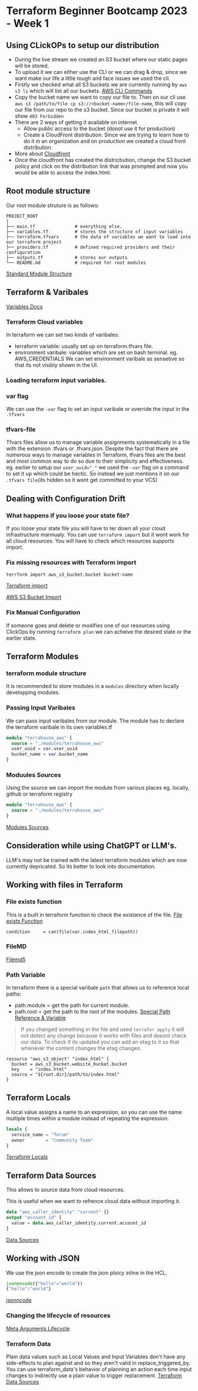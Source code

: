 # Terraform Beginner Bootcamp 2023 - Week 1

## Using CLickOPs to setup our distribution

- During the live stream we created an S3 bucket where our static pages will be stored. 
- To upload it we can either use the CLI or we can drag & drop, since we want make our life a little tough and face issues we used the cli. 
- Firstly we checked what all S3 buckets we are currently running by `aws s3 ls` which will list all our buckets. [AWS CLI Commands](https://docs.aws.amazon.com/cli/latest/reference/s3/)
- Copy the bucket name we want to copy our file to. Then on our cli use `aws s3 /path/to/file cp s3://<bucket-name>/file-name`, this will copy our file from our repo to the s3 bucket. Since our bucket is private it will show `403 Forbidden`
- There are 2 ways of getting it available on internet. 
    - Allow public access to the bucket (donot use it for production)
    - Create a CloudFront distribution. Since we are trying to learn how to do it in an organization and on production we created a cloud front distribution.     
- More about [Cloudfront](https://us-east-1.console.aws.amazon.com/cloudfront/v4/home?region=ap-south-1#/distributions)
- Once the cloudfront has created the districbution, change the S3 bucket policy and click on the distribution link that was prompted and now you would be able to access the index.html.

## Root module structure

Our root module struture is as follows: 
```
PROJECT_ROOT
│
├── main.tf               # everything else.
├── variables.tf          # stores the structure of input variables
├── terraform.tfvars      # the data of variables we want to load into our terraform project
├── providers.tf          # defined required providers and their configuration
├── outputs.tf            # stores our outputs
└── README.md             # required for root modules
```
[Standard Module Structure](https://developer.hashicorp.com/terraform/language/modules/develop/structure)


## Terraform & Varibales

[Variables Docs](https://developer.hashicorp.com/terraform/language/values/variables)

### Terraform Cloud variables

In terraform we can set two kinds of varibales:
- terraform variable: usually set up on terraform.tfvars file. 
- environment varibale: variables which are set on bash terminal. eg. AWS_CREDENTIALS 
We can set environment varibale as sensetive so that its not visibly shown in the UI.

### Loading terraform input variables. 

### var flag
We can use the `-var` flag to set an input varibale or override the input in the `.tfvars` 

### tfvars-file

Tfvars files allow us to manage variable assignments systematically in a file with the extension .tfvars or .tfvars.json. Despite the fact that there are numerous ways to manage variables in Terraform, tfvars files are the best and most common way to do so due to their simplicity and effectiveness.
eg. earlier to setup our `user_uuid="_"` we used the `-var` flag on a command to set it up which could be hectic. So instead we just mentions it on our `.tfvars file`(its hidden so it wont get committed to your VCS)

## Dealing with Configuration Drift

### What happens if you loose your state file?
If you loose your state file you will have to ter down all your cloud infrastructure mannualy. You can use  `terraform import` but it wont work for all cloud resources. You will have to check which resources supports import.    

### Fix missing resources with Terraform import

`terrform import aws_s3_bucket.bucket bucket-name`

[Terraform import](https://developer.hashicorp.com/terraform/language/import)

[AWS S3 Bucket Import](https://registry.terraform.io/providers/hashicorp/aws/latest/docs/resources/s3_bucket#import)

### Fix Manual Configuration

If someone goes and delete or modifies one of our resources using ClickOps by running `terraform plan` we can acheive the desired state or the earlier state. 

## Terraform Modules

### terraform module structure
It is recommended to store modules in a `modules` directory when locally developping modules.  

### Passing Input Varibales
We can pass input varibales from our module.
The module has to declare the terraform varibale in its own variables.tf 
```tf
module "terrahouse_aws" {
  source = "./modules/terrahouse_aws"
  user_uuid = var.user_uuid
  bucket_name = var.bucket_name
}
```

### Moduules Sources 

Using the source we can import the module from various places eg. locally, github or terraform registry
```tf
module "terrahouse_aws" {
  source = "./modules/terrahouse_aws"
}

```

[Modules Sources](https://developer.hashicorp.com/terraform/language/modules/sources)

## Consideration while using ChatGPT or LLM's. 

LLM's may not be trained with the latest terraform modules which are now currently depricated. So its better to look into documentation. 

## Working with files in Terraform

### File exists function

This is a built in terraform function to check the existance of the file.
[File exists Function](https://developer.hashicorp.com/terraform/language/functions/fileexists)
```hcl
condition     = can(file(var.index_html_filepath))
```
### FileMD
[Filemd5](https://developer.hashicorp.com/terraform/language/functions/filemd5)

### Path Variable
In terraform there is a special varibale `path` that allows us to reference local paths:
- path.module = get the path for current module.
- path.root = get the path to the root of the modules.
[Special Path Reference & Variable](https://developer.hashicorp.com/terraform/language/expressions/references#filesystem-and-workspace-info)

> If you changed something in the file and used `terrafor apply` it will not detect any change because it works with files and doesnt check our data. To check if its updated you can add an etag to it so that whenever the content changes the etag changes.

```hcl
resource "aws_s3_object" "index_html" {
  bucket = aws_s3_bucket.website_bucket.bucket
  key    = "index.html"
  source = "${root.dir}/path/to/index.html"
}
```

## Terraform Locals

A local value assigns a name to an expression, so you can use the name multiple times within a module instead of repeating the expression.
```tf
locals {
  service_name = "forum"
  owner        = "Community Team"
}
```
[Terraform Locals](https://developer.hashicorp.com/terraform/language/values/locals)


## Terraform Data Sources
This allows to source data from cloud resources. 

This is useful when we want to refrence cloud data without importing it.

```tf
data "aws_caller_identity" "current" {}
output "account_id" {
  value = data.aws_caller_identity.current.account_id
}
```
[Data Sources](https://developer.hashicorp.com/terraform/language/data-sources)

## Working with JSON

We use the json encode to create the json ploicy inline in the HCL.
```tf
jsonencode({"hello"="world"})
{"hello":"world"}
```

[jsonncode](https://developer.hashicorp.com/terraform/language/functions/jsonencode)

### Changing the lifecycle of resources

[Meta Arguments Lifecycle](https://developer.hashicorp.com/terraform/language/meta-arguments/lifecycle)

### Terraform Data

Plain data values such as Local Values and Input Variables don't have any side-effects to plan against and so they aren't valid in replace_triggered_by. You can use terraform_data's behavior of planning an action each time input changes to indirectly use a plain value to trigger replacement.
[Terraform Data Sources](https://developer.hashicorp.com/terraform/language/resources/terraform-data)